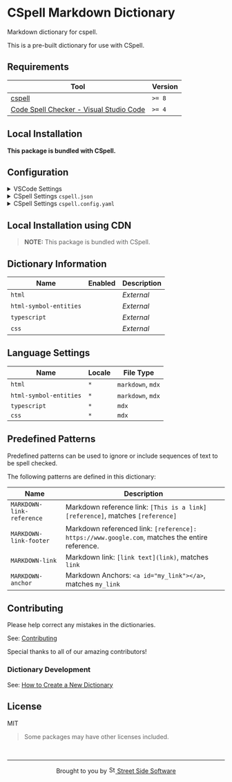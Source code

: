 # CSpell Markdown Dictionary

Markdown dictionary for cspell.

This is a pre-built dictionary for use with CSpell.

<!--- @@inject: ../../static/requirements.md --->

## Requirements

| Tool                                                                                                                                 | Version |
| ------------------------------------------------------------------------------------------------------------------------------------ | ------- |
| [cspell](https://github.com/streetsidesoftware/cspell)                                                                               | `>= 8`  |
| [Code Spell Checker - Visual Studio Code](https://marketplace.visualstudio.com/items?itemName=streetsidesoftware.code-spell-checker) | `>= 4`  |

<!--- @@inject-end: ../../static/requirements.md --->

<!--- @@inject: ./static/install.md --->

## Local Installation

**This package is bundled with CSpell.**

## Configuration

<details>
<summary>VSCode Settings</summary>

Add the following to your VSCode settings:

**`.vscode/settings.json`**

```jsonc
{
  "cSpell.dictionaries": [],
}
```

</details>

<details>
<summary>CSpell Settings <code>cspell.json</code></summary>

**`cspell.json`**

```jsonc
{
  "dictionaries": [],
}
```

</details>

<details>
<summary>CSpell Settings <code>cspell.config.yaml</code></summary>

**`cspell.config.yaml`**

```yaml
dictionaries: []
```

</details>

## Local Installation using CDN

> **NOTE:** This package is bundled with CSpell.

## Dictionary Information

| Name                   | Enabled | Description |
| ---------------------- | ------- | ----------- |
| `html`                 |         | _External_  |
| `html-symbol-entities` |         | _External_  |
| `typescript`           |         | _External_  |
| `css`                  |         | _External_  |

## Language Settings

| Name                   | Locale | File Type         |
| ---------------------- | ------ | ----------------- |
| `html`                 | `*`    | `markdown`, `mdx` |
| `html-symbol-entities` | `*`    | `markdown`, `mdx` |
| `typescript`           | `*`    | `mdx`             |
| `css`                  | `*`    | `mdx`             |

## Predefined Patterns

Predefined patterns can be used to ignore or include sequences of text to be spell checked.

The following patterns are defined in this dictionary:

| Name                      | Description                                                                                    |
| ------------------------- | ---------------------------------------------------------------------------------------------- |
| `MARKDOWN-link-reference` | Markdown reference link: `[This is a link][reference]`, matches `[reference]`                  |
| `MARKDOWN-link-footer`    | Markdown referenced link: `[reference]: https://www.google.com`, matches the entire reference. |
| `MARKDOWN-link`           | Markdown link: `[link text](link)`, matches `link`                                             |
| `MARKDOWN-anchor`         | Markdown Anchors: `<a id="my_link"></a>`, matches `my_link`                                    |

<!--- @@inject-end: ./static/install.md --->

<!--- @@inject: ../../static/contributing.md --->

## Contributing

Please help correct any mistakes in the dictionaries.

See: [Contributing](https://github.com/streetsidesoftware/cspell-dicts#contributing)

Special thanks to all of our amazing contributors!

### Dictionary Development

See: [How to Create a New Dictionary](https://github.com/streetsidesoftware/cspell-dicts#how-to-create-a-new-dictionary)

<!--- @@inject-end: ../../static/contributing.md --->

## License

MIT

> Some packages may have other licenses included.

<!--- @@inject: ../../static/footer.md --->

<br/>

---

<p align="center">
Brought to you by <a href="https://streetsidesoftware.com" title="Street Side Software">
<img width="16" alt="Street Side Software Logo" src="https://i.imgur.com/CyduuVY.png" /> Street Side Software
</a>
</p>

<!--- @@inject-end: ../../static/footer.md --->
